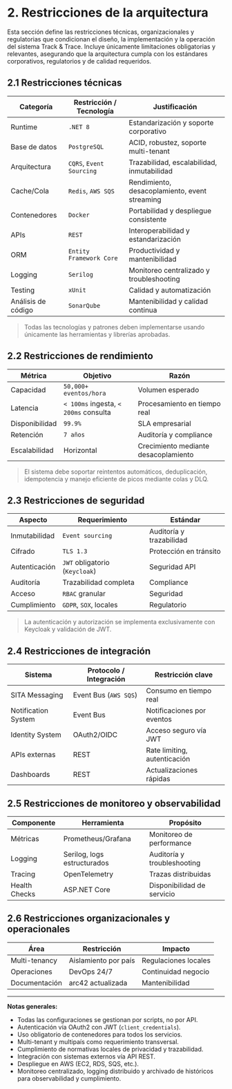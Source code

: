 
# 2. Restricciones de la arquitectura

Esta sección define las restricciones técnicas, organizacionales y regulatorias que condicionan el diseño, la implementación y la operación del sistema Track & Trace. Incluye únicamente limitaciones obligatorias y relevantes, asegurando que la arquitectura cumpla con los estándares corporativos, regulatorios y de calidad requeridos.

## 2.1 Restricciones técnicas

| Categoría           | Restricción / Tecnología      | Justificación         |
|---------------------|------------------------------|----------------------|
| Runtime             | `.NET 8`                     | Estandarización y soporte corporativo |
| Base de datos       | `PostgreSQL`                 | ACID, robustez, soporte multi-tenant |
| Arquitectura        | `CQRS`, `Event Sourcing`     | Trazabilidad, escalabilidad, inmutabilidad |
| Cache/Cola          | `Redis`, `AWS SQS`           | Rendimiento, desacoplamiento, event streaming |
| Contenedores        | `Docker`                     | Portabilidad y despliegue consistente |
| APIs                | `REST`                       | Interoperabilidad y estandarización |
| ORM                 | `Entity Framework Core`      | Productividad y mantenibilidad |
| Logging             | `Serilog`                    | Monitoreo centralizado y troubleshooting |
| Testing             | `xUnit`                      | Calidad y automatización |
| Análisis de código  | `SonarQube`                  | Mantenibilidad y calidad continua |

> Todas las tecnologías y patrones deben implementarse usando únicamente las herramientas y librerías aprobadas.

## 2.2 Restricciones de rendimiento

| Métrica        | Objetivo                        | Razón              |
|----------------|---------------------------------|--------------------|
| Capacidad      | `50,000+ eventos/hora`          | Volumen esperado   |
| Latencia       | `< 100ms` ingesta, `< 200ms` consulta | Procesamiento en tiempo real |
| Disponibilidad | `99.9%`                         | SLA empresarial    |
| Retención      | `7 años`                        | Auditoría y compliance |
| Escalabilidad  | Horizontal                      | Crecimiento mediante desacoplamiento |

> El sistema debe soportar reintentos automáticos, deduplicación, idempotencia y manejo eficiente de picos mediante colas y DLQ.

## 2.3 Restricciones de seguridad

| Aspecto         | Requerimiento                | Estándar         |
|-----------------|------------------------------|------------------|
| Inmutabilidad   | `Event sourcing`             | Auditoría y trazabilidad |
| Cifrado         | `TLS 1.3`                    | Protección en tránsito|
| Autenticación   | `JWT` obligatorio (`Keycloak`)| Seguridad API   |
| Auditoría       | Trazabilidad completa        | Compliance       |
| Acceso          | `RBAC` granular              | Seguridad        |
| Cumplimiento    | `GDPR`, `SOX`, locales       | Regulatorio      |

> La autenticación y autorización se implementa exclusivamente con Keycloak y validación de JWT.

## 2.4 Restricciones de integración

| Sistema             | Protocolo / Integración   | Restricción clave           |
|---------------------|--------------------------|----------------------------|
| SITA Messaging      | Event Bus (`AWS SQS`)    | Consumo en tiempo real      |
| Notification System | Event Bus                | Notificaciones por eventos  |
| Identity System     | OAuth2/OIDC              | Acceso seguro vía JWT       |
| APIs externas       | REST                     | Rate limiting, autenticación|
| Dashboards          | REST                     | Actualizaciones rápidas     |

## 2.5 Restricciones de monitoreo y observabilidad

| Componente      | Herramienta         | Propósito                  |
|-----------------|---------------------|----------------------------|
| Métricas        | Prometheus/Grafana  | Monitoreo de performance   |
| Logging         | Serilog, logs estructurados | Auditoría y troubleshooting|
| Tracing         | OpenTelemetry       | Trazas distribuidas        |
| Health Checks   | ASP.NET Core        | Disponibilidad de servicio |

## 2.6 Restricciones organizacionales y operacionales

| Área           | Restricción                   | Impacto              |
|----------------|------------------------------|----------------------|
| Multi-tenancy  | Aislamiento por país         | Regulaciones locales |
| Operaciones    | DevOps 24/7                  | Continuidad negocio  |
| Documentación  | arc42 actualizada            | Mantenibilidad       |

---

**Notas generales:**

- Todas las configuraciones se gestionan por scripts, no por API.
- Autenticación vía OAuth2 con JWT (`client_credentials`).
- Uso obligatorio de contenedores para todos los servicios.
- Multi-tenant y multipaís como requerimiento transversal.
- Cumplimiento de normativas locales de privacidad y trazabilidad.
- Integración con sistemas externos vía API REST.
- Despliegue en AWS (EC2, RDS, SQS, etc.).
- Monitoreo centralizado, logging distribuido y archivado de históricos para observabilidad y cumplimiento.
